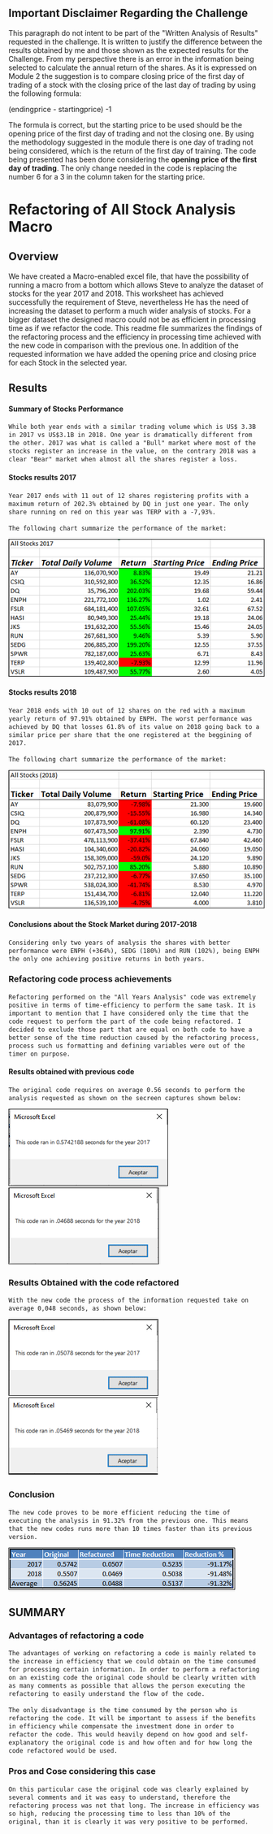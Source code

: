## **Important Disclaimer Regarding the Challenge**
This paragraph do not intent to be part of the "Written Analysis of Results" requested in the challenge. It is written to justify the difference between the results obtained by me and those shown as the expected results for the Challenge. 
From my perspective there is an error in the information being selected to calculate the annual return of the shares. As it is expressed on Module 2 the suggestion is to compare closing price of the first day of trading of a stock with the closing price of the last day of trading by using the following formula:

(endingprice - startingprice) -1

The formula is correct, but the starting price to be used should be the opening price of the first day of trading and not the closing one. By using the methodology suggested in the module there is one day of trading not being considered, which is the return of the first day of training. The code being presented has been done considering the **opening price of the first day of trading**.
The only change needed in the code is replacing the number 6 for a 3 in the column taken for the starting price. 
 
 
 
# **Refactoring of All Stock Analysis Macro**
## Overview
We have created a Macro-enabled excel file, that have the possibility of running a macro from a bottom which allows Steve to analyze the dataset of stocks for the year 2017 and 2018.
This worksheet has achieved successfully the requirement of Steve, nevertheless He has the need of increasing the dataset to perform a much wider analysis of stocks. For a bigger dataset the designed macro could not be as efficient in processing time as if we refactor the code. 
This readme file summarizes the findings of the refactoring process and the efficiency in processing time achieved with the new code in comparison with the previous one. 
In addition of the requested information we have added the opening price and closing price for each Stock in the selected year. 

## Results

#### **Summary of Stocks Performance**

    While both year ends with a similar trading volume which is US$ 3.3B in 2017 vs US$3.1B in 2018. One year is dramatically different from the other. 2017 was what is called a "Bull" market where most of the stocks register an increase in the value, on the contrary 2018 was a clear "Bear" market when almost all the shares register a loss. 

#### **Stocks results 2017**
    
    Year 2017 ends with 11 out of 12 shares registering profits with a maximum return of 202.3% obtained by DQ in just one year. The only share running on red on this year was TERP with a -7,93%.
        
    The following chart summarize the performance of the market:

![Summary 2017](/Resources/Stock_Summary_2017.png)

 
    

#### **Stocks results 2018**
    Year 2018 ends with 10 out of 12 shares on the red with a maximum yearly return of 97.91% obtained by ENPH. The worst performance was achieved by DQ that losses 61.8% of its value on 2018 going back to a similar price per share that the one registered at the beggining of 2017.
    
    The following chart summarize the performance of the market:

![Summary 2018](/Resources/Stocks_Summary_2018.PNG)

#### **Conclusions about the Stock Market during 2017-2018**
    Considering only two years of analysis the shares with better performance were ENPH (+364%), SEDG (180%) and RUN (102%), being ENPH the only one achieving positive returns in both years. 
     

### Refactoring code process achievements
    
    Refactoring performed on the "All Years Analysis" code was extremely positive in terms of time-efficiency to perform the same task. It is important to mention that I have considered only the time that the code request to perform the part of the code being refactored. I decided to exclude those part that are equal on both code to have a better sense of the time reduction caused by the refactoring process, process such us formatting and defining variables were out of the timer on purpose. 

#### **Results obtained with previous code**
     
    The original code requires on average 0.56 seconds to perform the analysis requested as shown on the secreen captures shown below:

![Original 2017](/Resources/VBA_Original_2017.png) ![Original 2018](/Resources/VBA_Original_2018.png)

### **Results Obtained with the code refactored**
    
    With the new code the process of the information requested take on average 0,048 seconds, as shown below:
    
![Refactored 2017](/Resources/VBA_Challenge_2017.png) ![Refactored 2018](/Resources/VBA_Challenge_2018.png)
        
### **Conclusion**
    
    The new code proves to be more efficient reducing the time of executing the analysis in 91.32% from the previous one. This means that the new codes runs more than 10 times faster than its previous version.
    
![Conclusion](/Resources/Summary_Chart.png)
    
## SUMMARY

### Advantages of refactoring a code
    The advantages of working on refactoring a code is mainly related to the increase in efficiency that we could obtain on the time consumed for processing certain information. In order to perform a refactoring on an existing code the original code should be clearly written with as many comments as possible that allows the person executing the refactoring to easily understand the flow of the code.

    The only disadvantage is the time consumed by the person who is refactoring the code. It will be important to assess if the benefits in efficiency while compensate the investment done in order to refactor the code. This would heavily depend on how good and self-explanatory the original code is and how often and for how long the code refactored would be used.

### Pros and Cose considering this case
    On this particular case the original code was clearly explained by several comments and it was easy to understand, therefore the refactoring process was not that long. The increase in efficiency was so high, reducing the processing time to less than 10% of the original, than it is clearly it was very positive to be performed.

